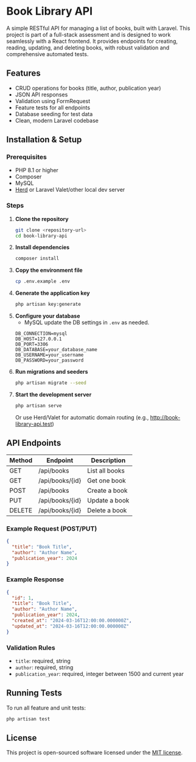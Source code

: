 # Book Library API

A simple RESTful API for managing a list of books, built with Laravel. This project is part of a full-stack assessment and is designed to work seamlessly with a React frontend. It provides endpoints for creating, reading, updating, and deleting books, with robust validation and comprehensive automated tests.

## Features
- CRUD operations for books (title, author, publication year)
- JSON API responses
- Validation using FormRequest
- Feature tests for all endpoints
- Database seeding for test data
- Clean, modern Laravel codebase

## Installation & Setup

### Prerequisites
- PHP 8.1 or higher
- Composer
- MySQL
- [Herd](https://herd.laravel.com/) or Laravel Valet/other local dev server

### Steps
1. **Clone the repository**
   ```bash
   git clone <repository-url>
   cd book-library-api
   ```
2. **Install dependencies**
   ```bash
   composer install
   ```
3. **Copy the environment file**
   ```bash
   cp .env.example .env
   ```
4. **Generate the application key**
   ```bash
   php artisan key:generate
   ```
5. **Configure your database**
   - MySQL update the DB settings in `.env` as needed.
   ```
   DB_CONNECTION=mysql
   DB_HOST=127.0.0.1
   DB_PORT=3306
   DB_DATABASE=your_database_name
   DB_USERNAME=your_username
   DB_PASSWORD=your_password
   ```
6. **Run migrations and seeders**
   ```bash
   php artisan migrate --seed
   ```
7. **Start the development server**
   ```bash
   php artisan serve
   ```
   Or use Herd/Valet for automatic domain routing (e.g., http://book-library-api.test)

## API Endpoints

| Method | Endpoint           | Description         |
|--------|--------------------|---------------------|
| GET    | /api/books         | List all books      |
| GET    | /api/books/{id}    | Get one book        |
| POST   | /api/books         | Create a book       |
| PUT    | /api/books/{id}    | Update a book       |
| DELETE | /api/books/{id}    | Delete a book       |

### Example Request (POST/PUT)
```json
{
  "title": "Book Title",
  "author": "Author Name",
  "publication_year": 2024
}
```

### Example Response
```json
{
  "id": 1,
  "title": "Book Title",
  "author": "Author Name",
  "publication_year": 2024,
  "created_at": "2024-03-16T12:00:00.000000Z",
  "updated_at": "2024-03-16T12:00:00.000000Z"
}
```

### Validation Rules
- `title`: required, string
- `author`: required, string
- `publication_year`: required, integer between 1500 and current year

## Running Tests
To run all feature and unit tests:
```bash
php artisan test
```

## License
This project is open-sourced software licensed under the [MIT license](https://opensource.org/licenses/MIT).
